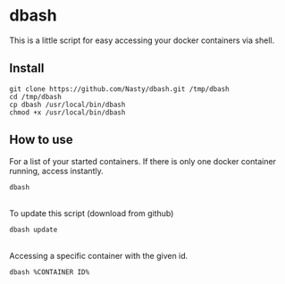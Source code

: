 # dbash

This is a little script for easy accessing your docker containers via shell.

## Install

	git clone https://github.com/Nasty/dbash.git /tmp/dbash
	cd /tmp/dbash
	cp dbash /usr/local/bin/dbash
	chmod +x /usr/local/bin/dbash


## How to use

For a list of your started containers. If there is only one docker container running, access instantly.

	dbash  

<br/>
To update this script (download from github)

	dbash update
	
<br/>
Accessing a specific container with the given id.

	dbash %CONTAINER ID%
	
